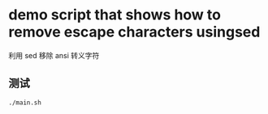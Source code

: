 # demo script that shows how to remove escape characters usingsed

利用 sed 移除 ansi 转义字符

## 测试
```bash
./main.sh
```
